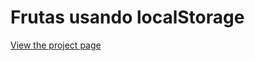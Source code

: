 <h1>Frutas usando localStorage</h1>
<a href="http://geduardorl94.github.io/geduardorl.github.io">View the project page</a>
